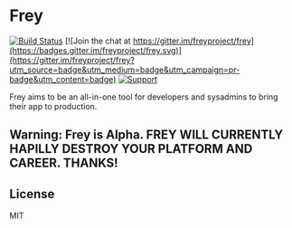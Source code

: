 # Frey

[![Build Status](https://travis-ci.org/freyproject/frey.svg?branch=master)](https://travis-ci.org/freyproject/frey)
[![Join the chat at https://gitter.im/freyproject/frey](https://badges.gitter.im/freyproject/frey.svg)](https://gitter.im/freyproject/frey?utm_source=badge&utm_medium=badge&utm_campaign=pr-badge&utm_content=badge)
[![Support](https://supporterhq.com/api/b/ac8vssyf8hcjnklgoq78zilo4/Frey)](https://supporterhq.com/support/ac8vssyf8hcjnklgoq78zilo4/Frey)

Frey aims to be an all-in-one tool for developers and sysadmins to bring their app to production. 

## Warning: Frey is Alpha. FREY WILL CURRENTLY HAPILLY DESTROY YOUR PLATFORM AND CAREER. THANKS!

## License

MIT
